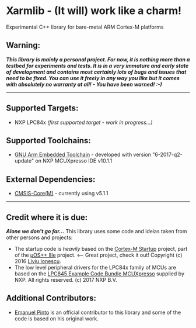 # Xarmlib - (It will) work like a charm!
Experimental C++ library for bare-metal ARM Cortex-M platforms

## Warning:
***This library is mainly a personal project. For now, it is nothing more than a testbed for experiments and tests. It is in a very immature and early state of development and contains most certainly lots of bugs and issues that need to be fixed. You can use it freely in any way you like but it comes with absolutely no warranty at all! - You have been warned! :-)***

---
## Supported Targets:
- NXP LPC84x *(first supported target - work in progress...)*

## Supported Toolchains:
- [GNU Arm Embedded Toolchain](https://developer.arm.com/open-source/gnu-toolchain/gnu-rm) - developed with version "6-2017-q2-update" on NXP MCUXpresso IDE v10.1.1

## External Dependencies:
- [CMSIS-Core(M)](https://github.com/ARM-software/CMSIS_5) - currently using v5.1.1

---
## Credit where it is due:

***Alone we don't go far...*** This library uses some code and ideias taken from other persons and projects:  

- The startup code is *heavily* based on the [Cortex-M Startup](https://github.com/micro-os-plus/cortexm-startup-DEPRECATED) project, part of the [µOS++ IIIe](https://github.com/micro-os-plus) project. <-- Great project, check it out! Copyright (c) 2016 [Liviu Ionescu](https://github.com/ilg-ul).
- The low level peripheral drivers for the LPC84x family of MCUs are based on the [LPC845 Example Code Bundle MCUXpresso](https://www.nxp.com/downloads/en/software/LPC845-Example-Code-Bundle-MCUXpresso.zip) supplied by NXP. All rights reserved. (c) 2017 NXP B.V.  

## Additional Contributors:
- [Emanuel Pinto](https://github.com/emanuelpinto) is an official contributor to this library and some of the code is based on his original work.  
